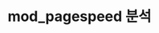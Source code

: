 ---
layout: post
title: "mod_pagespeed 분석"
description: "mod_pagespeed 분석"
modified: 2013-11-13
category: articles
tags: [pagespeed, mod_pagespeed, perfomance, front end, apache, nginx, 프론트 엔드, 성능 최적화]
comments: true
share: true
---